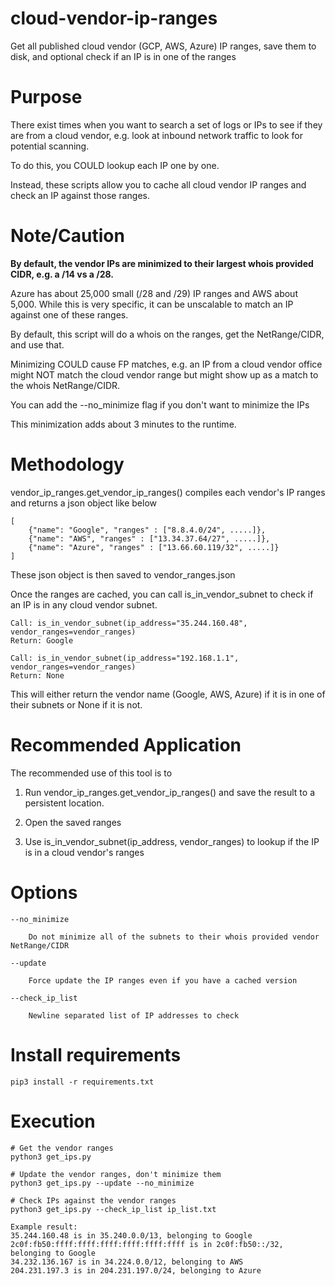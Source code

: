 # cloud-vendor-ip-ranges
Get all published cloud vendor (GCP, AWS, Azure) IP ranges, save them to disk, and optional check if an IP is in one of the ranges

# Purpose
There exist times when you want to search a set of logs or IPs to see if they are from a cloud vendor, e.g. look at inbound network traffic to look for potential scanning.

To do this, you COULD lookup each IP one by one.

Instead, these scripts allow you to cache all cloud vendor IP ranges and check an IP against those ranges.

# Note/Caution
**By default, the vendor IPs are minimized to their largest whois provided CIDR, e.g. a /14 vs a /28.**

Azure has about 25,000 small (/28 and /29) IP ranges and AWS about 5,000.  While this is very specific, it can be unscalable to match an IP against one of these ranges.

By default, this script will do a whois on the ranges, get the NetRange/CIDR, and use that.  

Minimizing COULD cause FP matches, e.g. an IP from a cloud vendor office might NOT match the cloud vendor range but might show up as a match to the whois NetRange/CIDR.

You can add the --no_minimize flag if you don't want to minimize the IPs

This minimization adds about 3 minutes to the runtime.

# Methodology

vendor_ip_ranges.get_vendor_ip_ranges() compiles each vendor's IP ranges and returns a json object like below

```
[
    {"name": "Google", "ranges" : ["8.8.4.0/24", .....]},
    {"name": "AWS", "ranges" : ["13.34.37.64/27", .....]},
    {"name": "Azure", "ranges" : ["13.66.60.119/32", .....]}
]
```

These json object is then saved to vendor_ranges.json

Once the ranges are cached, you can call is_in_vendor_subnet to check if an IP is in any cloud vendor subnet.

```
Call: is_in_vendor_subnet(ip_address="35.244.160.48", vendor_ranges=vendor_ranges)
Return: Google

Call: is_in_vendor_subnet(ip_address="192.168.1.1", vendor_ranges=vendor_ranges)
Return: None

```

This will either return the vendor name (Google, AWS, Azure) if it is in one of their subnets or None if it is not.

# Recommended Application

The recommended use of this tool is to 

1. Run vendor_ip_ranges.get_vendor_ip_ranges() and save the result to a persistent location.

2. Open the saved ranges

3. Use is_in_vendor_subnet(ip_address, vendor_ranges) to lookup if the IP is in a cloud vendor's ranges

# Options

```
--no_minimize

    Do not minimize all of the subnets to their whois provided vendor NetRange/CIDR

--update 

    Force update the IP ranges even if you have a cached version

--check_ip_list

    Newline separated list of IP addresses to check
```

# Install requirements
```
pip3 install -r requirements.txt
```

# Execution
```
# Get the vendor ranges
python3 get_ips.py
```

```
# Update the vendor ranges, don't minimize them
python3 get_ips.py --update --no_minimize
```

```
# Check IPs against the vendor ranges
python3 get_ips.py --check_ip_list ip_list.txt

Example result:
35.244.160.48 is in 35.240.0.0/13, belonging to Google
2c0f:fb50:ffff:ffff:ffff:ffff:ffff:ffff is in 2c0f:fb50::/32, belonging to Google
34.232.136.167 is in 34.224.0.0/12, belonging to AWS
204.231.197.3 is in 204.231.197.0/24, belonging to Azure
```